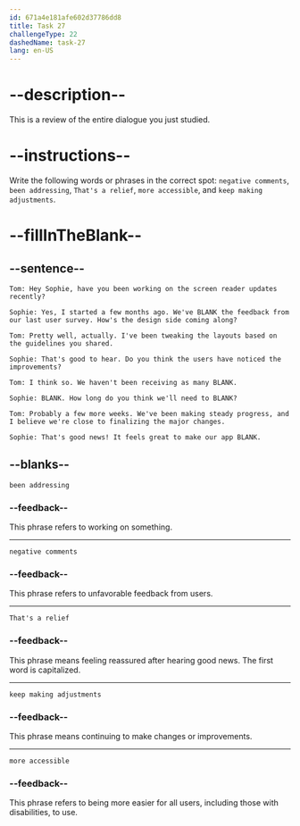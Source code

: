 ```yaml
---
id: 671a4e181afe602d37786dd8
title: Task 27
challengeType: 22
dashedName: task-27
lang: en-US
---
```


<!-- REVIEW -->

# --description--

This is a review of the entire dialogue you just studied.

# --instructions--

Write the following words or phrases in the correct spot: `negative comments`, `been addressing`, `That's a relief`, `more accessible`, and `keep making adjustments`.

# --fillInTheBlank--

## --sentence--

`Tom: Hey Sophie, have you been working on the screen reader updates recently?`

`Sophie: Yes, I started a few months ago. We've BLANK the feedback from our last user survey. How's the design side coming along?`

`Tom: Pretty well, actually. I've been tweaking the layouts based on the guidelines you shared.`

`Sophie: That's good to hear. Do you think the users have noticed the improvements?`

`Tom: I think so. We haven't been receiving as many BLANK.`

`Sophie: BLANK. How long do you think we'll need to BLANK?`

`Tom: Probably a few more weeks. We've been making steady progress, and I believe we're close to finalizing the major changes.`

`Sophie: That's good news! It feels great to make our app BLANK.`

## --blanks--

`been addressing`

### --feedback--

This phrase refers to working on something.

---

`negative comments`

### --feedback--

This phrase refers to unfavorable feedback from users.

---

`That's a relief`

### --feedback--

This phrase means feeling reassured after hearing good news. The first word is capitalized.

---

`keep making adjustments`

### --feedback--

This phrase means continuing to make changes or improvements.

---

`more accessible`

### --feedback--

This phrase refers to being more easier for all users, including those with disabilities, to use.
